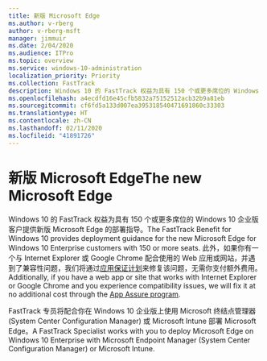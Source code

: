 ```yaml
---
title: 新版 Microsoft Edge
ms.author: v-rberg
author: v-rberg-msft
manager: jimmuir
ms.date: 2/04/2020
ms.audience: ITPro
ms.topic: overview
ms.service: windows-10-administration
localization_priority: Priority
ms.collection: FastTrack
description: Windows 10 的 FastTrack 权益为具有 150 个或更多席位的 Windows 10 企业版客户提供新版 Microsoft Edge 的部署指导。
ms.openlocfilehash: a4ecdfd16e45cfb5832a75152512acb32b9a81eb
ms.sourcegitcommit: cf6fd5a133d007ea395318540471691860c33303
ms.translationtype: HT
ms.contentlocale: zh-CN
ms.lasthandoff: 02/11/2020
ms.locfileid: "41891726"
---
```

# <a name="the-new-microsoft-edge"></a><span data-ttu-id="2da5e-103">新版 Microsoft Edge</span><span class="sxs-lookup"><span data-stu-id="2da5e-103">The new Microsoft Edge</span></span>

<span data-ttu-id="2da5e-104">Windows 10 的 FastTrack 权益为具有 150 个或更多席位的 Windows 10 企业版客户提供新版 Microsoft Edge 的部署指导。</span><span class="sxs-lookup"><span data-stu-id="2da5e-104">The FastTrack Benefit for Windows 10 provides deployment guidance for the new Microsoft Edge for Windows 10 Enterprise customers with 150 or more seats.</span></span> <span data-ttu-id="2da5e-105">此外，如果你有一个与 Internet Explorer 或 Google Chrome 配合使用的 Web 应用或网站，并遇到了兼容性问题，我们将通过[应用保证计划](Win-10-app-assure.md)来修复该问题，无需你支付额外费用。</span><span class="sxs-lookup"><span data-stu-id="2da5e-105">Additionally, if you have a web app or site that works with Internet Explorer or Google Chrome and you experience compatibility issues, we will fix it at no additional cost through the [App Assure program](Win-10-app-assure.md).</span></span>

<span data-ttu-id="2da5e-106">FastTrack 专员将配合你在 Windows 10 企业版上使用 Microsoft 终结点管理器 (System Center Configuration Manager) 或 Microsoft Intune 部署 Microsoft Edge。</span><span class="sxs-lookup"><span data-stu-id="2da5e-106">A FastTrack Specialist works with you to deploy Microsoft Edge on Windows 10 Enterprise with Microsoft Endpoint Manager (System Center Configuration Manager) or Microsoft Intune.</span></span>

